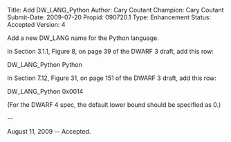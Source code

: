 Title:       Add DW_LANG_Python
Author:      Cary Coutant
Champion:    Cary Coutant
Submit-Date: 2009-07-20
Propid:      090720.1
Type:        Enhancement
Status:      Accepted
Version:     4

Add a new DW_LANG name for the Python language.

In Section 3.1.1, Figure 8, on page 39 of the DWARF 3 draft, add this row:

  DW_LANG_Python       Python

In Section 7.12, Figure 31, on page 151 of the DWARF 3 draft, add this row:

  DW_LANG_Python       0x0014

(For the DWARF 4 spec, the default lower bound should be specified as 0.)

-- 

August 11, 2009 -- Accepted.
